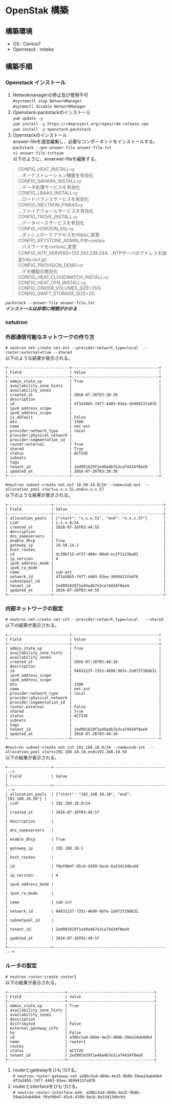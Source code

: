 # OpenStak 構築
## 構築環境
- OS : Centos7
- Openstack : mitaka

## 構築手順
### Openstack インストール
1. Netwokmanagerの停止及び使用不可  
`#systemctl stop NetworkManager`  
`#sytemctl disable NetworkManager`  
2. Openstack-packstackのインストール  
`yum update -y`  
`yum install -y https://rdoproject.org/repos/rdo-release.rpm`  
`yum install -y openstack-packstack`  
3. Openstackのインストール  
answer-fileを適宜編集し、必要なコンポーネントをインストールする。  
`packstack --gen-answer-file answer-file.txt`  
`vi answer-file.txttyum `  
以下のように、anserwer-fileを編集する。  

>CONFIG_HEAT_INSTALL=y  
>...オーケストレーション機能を有効化  
>CONFIG_SAHARA_INSTALL=y   
>...データ処理サービスを有効化  
>CONFIG_LBAAS_INSTALL=y   
>...ロードバランスサービスを有効化  
>CONFIG_NEUTRON_FWAAS=y  
>...ファイアウォールサービスを有効化  
>CONFIG_TROVE_INSTALL=y  
>...データベースサービスを有効化  
>CONFIG_HORIZON_SSL=y  
>...ダッシュボードアクセスをhttpsに変更  
>CONFIG_KEYSTONE_ADMIN_PW=centos  
>...パスワードをcentosに変更  
>CONFIG_NTP_SERVERS=133.243.238.244 
>...NTPサーバのアドレスを設定(ntp.nict.jp)  
>CONFIG_PROVISION_DEMO=n  
>...デモ機能の無効化  
>CONFIG_HEAT_CLOUDWATCH_INSTALL=y  
>CONFIG_HEAT_CFN_INSTALL=y  
>CONFIG_CINDER_VOLUMES_SIZE=20G  
>CONFIG_SWIFT_STORAGE_SIZE=2G  

`packstack --answer-file answer-file.txt`  
***インストールは非常に時間がかかる***
### netutron
### 外部通信可能なネットワークの作り方  
`# neutron net-create net-ext --provider:network_type=local  --router:external=true --shared`  
以下のような結果が表示される。    
```
+---------------------------+--------------------------------------+  
| Field                     | Value                                |
+---------------------------+--------------------------------------+
| admin_state_up            | True                                 |
| availability_zone_hints   |                                      |
| availability_zones        |                                      |
| created_at                | 2016-07-26T03:38:38                  |
| description               |                                      |
| id                        | df3a58b5-74f7-4403-93ee-3699413fa976 |
| ipv4_address_scope        |                                      |
| ipv6_address_scope        |                                      |
| is_default                | False                                |
| mtu                       | 1500                                 |
| name                      | net-ext                              |
| provider:network_type     | local                                |
| provider:physical_network |                                      |
| provider:segmentation_id  |                                      |
| router:external           | True                                 |
| shared                    | True                                 |
| status                    | ACTIVE                               |
| subnets                   |                                      |
| tags                      |                                      |
| tenant_id                 | 2ed991629f1e49a4b7e3ca74434f8ee9     |
| updated_at                | 2016-07-26T03:38:38                  |
+---------------------------+--------------------------------------+
```
`#neutron subnet-create net-ext 10.50.14.0/24 --name=sub-ext  --allocation_pool start=x.x.x.51,end=x.x.x.57`  
以下のような結果が表示される。  
```
+-------------------+------------------------------------------------+
| Field             | Value                                          |
+-------------------+------------------------------------------------+
| allocation_pools  | {"start": "x.x.x.51", "end": "x.x.x.57"}       |
| cidr              | x.x.x.0/24                                     |
| created_at        | 2016-07-26T03:44:55                            |
| description       |                                                |
| dns_nameservers   |                                                |
| enable_dhcp       | True                                           |
| gateway_ip        | 10.50.14.1                                     |
| host_routes       |                                                |
| id                | dc39b715-ef37-480c-98a9-ec3f1123ba82           |
| ip_version        | 4                                              |
| ipv6_address_mode |                                                |
| ipv6_ra_mode      |                                                |
| name              | sub-ext                                        |
| network_id        | df3a58b5-74f7-4403-93ee-3699413fa976           |
| subnetpool_id     |                                                |
| tenant_id         | 2ed991629f1e49a4b7e3ca74434f8ee9               |
| updated_at        | 2016-07-26T03:44:55                            |
+-------------------+------------------------------------------------+
```

### 内部ネットワークの設定
`# neutron net-create net-int --provider:network_type=local   --shared`  
以下の結果が表示される。  
```
+---------------------------+--------------------------------------+
| Field                     | Value                                |
+---------------------------+--------------------------------------+
| admin_state_up            | True                                 |
| availability_zone_hints   |                                      |
| availability_zones        |                                      |
| created_at                | 2016-07-26T03:48:16                  |
| description               |                                      |
| id                        | 94931237-7351-4690-9bfe-2a973739d631 |
| ipv4_address_scope        |                                      |
| ipv6_address_scope        |                                      |
| mtu                       | 1500                                 |
| name                      | net-int                              |
| provider:network_type     | local                                |
| provider:physical_network |                                      |
| provider:segmentation_id  |                                      |
| router:external           | False                                |
| shared                    | True                                 |
| status                    | ACTIVE                               |
| subnets                   |                                      |
| tags                      |                                      |
| tenant_id                 | 2ed991629f1e49a4b7e3ca74434f8ee9     |
| updated_at                | 2016-07-26T03:48:16                  |
+---------------------------+--------------------------------------+
```
`#neutron subnet-create net-int 192.168.10.0/24 --name=sub-int  --allocation_pool start=192.168.10.10,end=192.168.10.50`  
以下の結果が表示される。  
```
+-------------------+----------------------------------------------------+
| Field             | Value                                              |
+-------------------+----------------------------------------------------+
| allocation_pools  | {"start": "192.168.10.10", "end": "192.168.10.50"} |
| cidr              | 192.168.10.0/24                                    |
| created_at        | 2016-07-26T03:49:57                                |
| description       |                                                    |
| dns_nameservers   |                                                    |
| enable_dhcp       | True                                               |
| gateway_ip        | 192.168.10.1                                       |
| host_routes       |                                                    |
| id                | f0af004f-45c6-4399-9acb-8a33413dbc6d               |
| ip_version        | 4                                                  |
| ipv6_address_mode |                                                    |
| ipv6_ra_mode      |                                                    |
| name              | sub-int                                            |
| network_id        | 94931237-7351-4690-9bfe-2a973739d631               |
| subnetpool_id     |                                                    |
| tenant_id         | 2ed991629f1e49a4b7e3ca74434f8ee9                   |
| updated_at        | 2016-07-26T03:49:57                                |
+-------------------+----------------------------------------------------+
```
### ルータの設定
`# neutron router-create router1`  
以下の結果が表示される。   
```
+-------------------------+--------------------------------------+
| Field                   | Value                                |
+-------------------------+--------------------------------------+
| admin_state_up          | True                                 |
| availability_zone_hints |                                      |
| availability_zones      |                                      |
| description             |                                      |
| distributed             | False                                |
| external_gateway_info   |                                      |
| ha                      | False                                |
| id                      | a30bc5a4-d69a-4e25-9b8b-59ae24ab4db4 |
| name                    | router1                              |
| routes                  |                                      |
| status                  | ACTIVE                               |
| tenant_id               | 2ed991629f1e49a4b7e3ca74434f8ee9     |
+-------------------------+--------------------------------------+
```
1. routerとgatewayをひもづける。  
`# neutron router-gateway-set a30bc5a4-d69a-4e25-9b8b-59ae24ab4db4 df3a58b5-74f7-4403-93ee-3699413fa976`
2. routerとinterfaceをひもづける。  
`# neutron router-interface-add  a30bc5a4-d69a-4e25-9b8b-59ae24ab4db4 f0af004f-45c6-4399-9acb-8a33413dbc6d`

